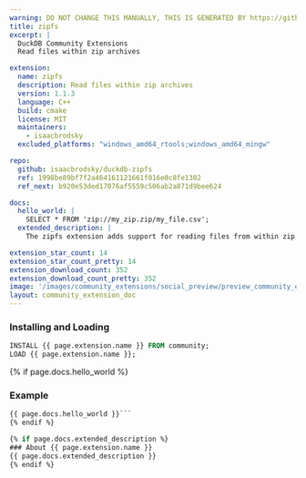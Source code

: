 ```yaml
---
warning: DO NOT CHANGE THIS MANUALLY, THIS IS GENERATED BY https://github/duckdb/community-extensions repository, check README there
title: zipfs
excerpt: |
  DuckDB Community Extensions
  Read files within zip archives

extension:
  name: zipfs
  description: Read files within zip archives
  version: 1.1.3
  language: C++
  build: cmake
  license: MIT
  maintainers:
    - isaacbrodsky
  excluded_platforms: "windows_amd64_rtools;windows_amd64_mingw"

repo:
  github: isaacbrodsky/duckdb-zipfs
  ref: 1998be89bf7f2a464161121661f016e0c8fe1302
  ref_next: b920e53ded17076af5559c506ab2a871d9bee624

docs:
  hello_world: |
    SELECT * FROM 'zip://my_zip.zip/my_file.csv';
  extended_description: |
    The zipfs extension adds support for reading files from within zip archives.

extension_star_count: 14
extension_star_count_pretty: 14
extension_download_count: 352
extension_download_count_pretty: 352
image: '/images/community_extensions/social_preview/preview_community_extension_zipfs.png'
layout: community_extension_doc
---
```


### Installing and Loading
```sql
INSTALL {{ page.extension.name }} FROM community;
LOAD {{ page.extension.name }};
```

{% if page.docs.hello_world %}
### Example
```sql
{{ page.docs.hello_world }}```
{% endif %}

{% if page.docs.extended_description %}
### About {{ page.extension.name }}
{{ page.docs.extended_description }}
{% endif %}


